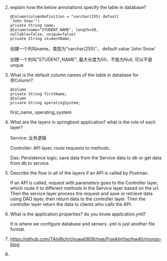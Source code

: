 2. explain how the below annotations specify the table in database?

   ```
   @Column(columnDefinition = "varchar(255) default
   'John Snow'")
   private String name;
   @Column(name="STUDENT_NAME", length=50,
   nullable=false, unique=false)
   private String studentName;
   ```

   创建一个列叫name，类型为“varchar(255)”， default value 'John Snow'

   创建一个列叫"STUDENT_NAME", 最大长度为50，不能为Null, 可以不是unque.

3. What is the default column names of the table in database for @Column?

   ```
   @Column
   private String firstName;
   @Column
   private String operatingSystem;
   ```

   first_name, operating_system

4. What are the layers in springboot application? what is the role of each layer?

   Service: 业务逻辑

   Controller: API layer, route requests to methods.

   Dao: Persistence logic, save data from the Service data to db or get data from db to service.

5. Describe the flow in all of the layers if an API is called by Postman.

   If an API is called, request with parameters goes to the Controller layer, which route it to different methods in the Service layer based on the url. Then the service layer process the request and save or retrieve data using DAO layer, then return data to the controller layer. Then the controller layer return the data to clients who calls the API.

6. What is the application.properties? do you know application.yml?

   It is where we configure database and sersers. yml is just another file format.

7. https://github.com/TAIsRich/chuwa0808/tree/FranklinYao/hw40/mongo-blog

7. 